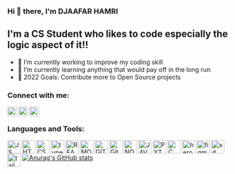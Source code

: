 ### Hi 👋 there, I'm DJAAFAR HAMRI

## I'm a CS Student who likes to code especially the logic aspect of it!!

- 🔭 I’m currently working to improve my coding skill
- 🌱 I’m currently learning anything that would pay off in the long run
- 🥅 2022 Goals: Contribute more to Open Source projects

### Connect with me:

[<img align="left" alt="djaafarhamri | Linkedin" width="22px" src="https://cdn.jsdelivr.net/npm/simple-icons@v3/icons/linkedin.svg" />][linkedin]
[<img align="left" alt="djaafarhamri | facebook" width="22px" src="https://cdn.jsdelivr.net/npm/simple-icons@v3/icons/facebook.svg" />][facebook]
[<img align="left" alt="djaafarhamri | insta" width="22px" src="https://cdn.jsdelivr.net/npm/simple-icons@v3/icons/instagram.svg" />][instagram]

<br />

### Languages and Tools:
[<img align="left" alt="JS" width="30px" src="https://raw.githubusercontent.com/rahulbanerjee26/githubAboutMeGenerator/main/icons/javascript.svg"/>][website]
[<img align="left" alt="HTML5" width="30px" src="https://raw.githubusercontent.com/rahulbanerjee26/githubAboutMeGenerator/main/icons/html.svg" />][website]
[<img align="left" alt="CSS3" width="30px" src="https://raw.githubusercontent.com/rahulbanerjee26/githubAboutMeGenerator/main/icons/css.svg" />][website]
[<img align="left" alt="typescript" width="30px" src="https://raw.githubusercontent.com/rahulbanerjee26/githubAboutMeGenerator/main/icons/typescript.svg" />][website]
[<img align="left" alt="REACTJS" width="30px" src="https://raw.githubusercontent.com/rahulbanerjee26/githubAboutMeGenerator/main/icons/reactjs.svg" />][website]
[<img align="left" alt="MONGODB" width="30px" src="https://raw.githubusercontent.com/rahulbanerjee26/githubAboutMeGenerator/main/icons/mongodb.svg" />][website]
[<img align="left" alt="GIT" width="30px" src="https://raw.githubusercontent.com/rahulbanerjee26/githubAboutMeGenerator/main/icons/git.svg" />][website]
[<img align="left" alt="Github" width="30px" src="https://raw.githubusercontent.com/rahulbanerjee26/githubAboutMeGenerator/main/icons/github.svg" />][website]
[<img align="left" alt="NODEJS" width="30px" src="https://raw.githubusercontent.com/rahulbanerjee26/githubAboutMeGenerator/main/icons/nodejs.svg" />][website]
[<img align="left" alt="JAVA" width="30px" src="https://raw.githubusercontent.com/rahulbanerjee26/githubAboutMeGenerator/main/icons/java.svg" />][website]
[<img align="left" alt="PYTHON" width="30px" src="https://raw.githubusercontent.com/rahulbanerjee26/githubAboutMeGenerator/main/icons/python.svg" />][website]
[<img align="left" alt="C" width="30px" src="https://raw.githubusercontent.com/rahulbanerjee26/githubAboutMeGenerator/main/icons/c.svg" />][website]
[<img align="left" alt="heroku" width="30px" src="https://raw.githubusercontent.com/rahulbanerjee26/githubAboutMeGenerator/main/icons/heroku.svg" />][website]
[<img align="left" alt="figma" width="30px" src="https://raw.githubusercontent.com/rahulbanerjee26/githubAboutMeGenerator/main/icons/figma.svg" />][website]
[<img align="left" alt="xd" width="30px" src="https://raw.githubusercontent.com/rahulbanerjee26/githubAboutMeGenerator/main/icons/xd.svg" />][website]
[<img align="left" alt="tailwind" width="30px" src="https://raw.githubusercontent.com/rahulbanerjee26/githubAboutMeGenerator/main/icons/tailwind.svg" />][website]

<br />

[![Anurag's GitHub stats](https://github-readme-stats.vercel.app/api?username=djaafarhamri)](https://github.com/anuraghazra/github-readme-stats)

[website]: github.com
[instagram]: https://www.instagram.com/hamri_djaafar/
[facebook]: https://www.facebook.com/djaafarhamri12
[linkedin]: https://www.linkedin.com/in/djaafar-hamri-507a19213/
